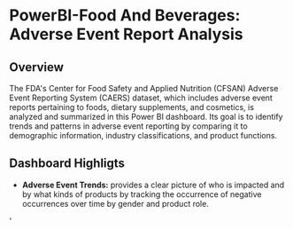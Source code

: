  # PowerBI-Food And Beverages: Adverse Event Report Analysis
 ## Overview
 The FDA's Center for Food Safety and Applied Nutrition (CFSAN) Adverse Event Reporting System (CAERS) dataset, which includes adverse event reports pertaining to foods, dietary supplements, and 
 cosmetics, is analyzed and summarized in this Power BI dashboard. Its goal is to identify trends and patterns in adverse event reporting by comparing it to demographic information, industry 
 classifications, and product functions.
 ## Dashboard Highligts
- **Adverse Event Trends:** provides a clear picture of who is impacted and by what kinds of products by tracking the occurrence of negative occurrences over time by gender and product role.
 
 

'
